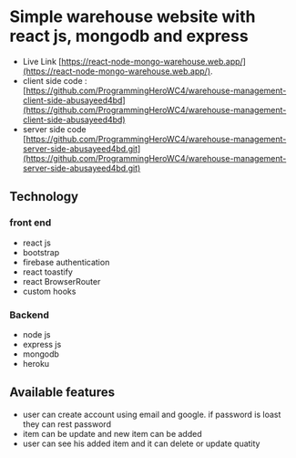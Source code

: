 # Simple warehouse website with react js, mongodb and express

- Live Link [https://react-node-mongo-warehouse.web.app/](https://react-node-mongo-warehouse.web.app/).
- client side code : [https://github.com/ProgrammingHeroWC4/warehouse-management-client-side-abusayeed4bd](https://github.com/ProgrammingHeroWC4/warehouse-management-client-side-abusayeed4bd)
- server side code [https://github.com/ProgrammingHeroWC4/warehouse-management-server-side-abusayeed4bd.git](https://github.com/ProgrammingHeroWC4/warehouse-management-server-side-abusayeed4bd.git)


## Technology

### front end
- react js
- bootstrap
- firebase authentication
- react toastify
- react BrowserRouter
- custom hooks

### Backend
- node js
- express js
- mongodb
- heroku


## Available features

- user can create account using email and google. if password is loast they can rest password
- item can be update and new item can be added
- user can see his added item and it can delete or update quatity